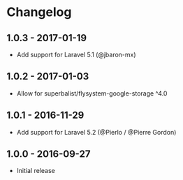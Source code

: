 # Changelog

## 1.0.3 - 2017-01-19

* Add support for Laravel 5.1 (@jbaron-mx)

## 1.0.2 - 2017-01-03

* Allow for superbalist/flysystem-google-storage ^4.0

## 1.0.1 - 2016-11-29

* Add support for Laravel 5.2 (@Pierlo / @Pierre Gordon)

## 1.0.0 - 2016-09-27

* Initial release